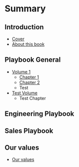 # Summary

## Introduction

* [Cover](README.md)
* [About this book](test.md)

## Playbook General

* [Volume 1](/volume-one/readme.md)
  * [Chapter 1](/volume-one/chapter-one.md)
  * [Chapter 2](/volume-one/chapter-two.md)
  * Test
* [Test Volume](volume-one/test.md)
  * Test Chapter

## Engineering Playbook

## Sales Playbook

## Our values

* [Our values](our-values.md)

